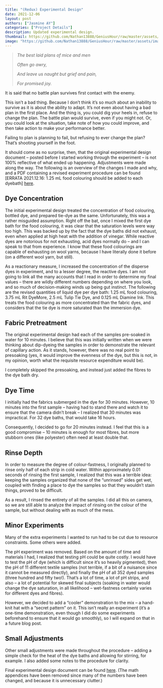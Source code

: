 ```yaml
---
title: "(Redux) Experimental Design"
date: 2021-12-06
layout: post
authors: ["Jasmine AY"]
categories: ["Project Details"]
description: Updated experimental design.
thumbnail: https://github.com/Nathan13888/GeniusHour/raw/master/assets/images/IMG_1551.JPG"
image: "https://github.com/Nathan13888/GeniusHour/raw/master/assets/images/IMG_1551.JPG"
---
```


>*The best laid plans of mice and men*
>
>*Often go awry,*
>
>*And leave us naught but grief and pain,*
>
>*For promised joy.*

It is said that no battle plan survives first contact with the enemy.

This isn’t a bad thing. Because I don’t think it’s so much about an inability to survive as it is about the ability to adapt. It’s not even about having a bad plan in the first place. And the thing is, you could dig your heels in, refuse to change the plan. The battle plan would survive, even if you might not. Or, you could look at the situation, take note of how you could improve, and then take action to make your performance better.

Failing to plan is planning to fail, but refusing to ever change the plan? That’s shooting yourself in the foot.

It should come as no surprise, then, that the original experimental design document – posted before I started working through the experiment – is not 100% reflective of what ended up happening. Adjustments were made along the way. The following is an overview of the changes I made and why, and a PDF containing a revised experiment procedure can be found [ERRATA 2021.12.16: 1.25 mL food colouring should be added to each dyebath] [here](https://drive.google.com/file/d/1oWzcSQVJdO0K7FSIWbDjZ6_O5nxLl9ci/view?usp=sharing).

## Dye Concentration

The initial experimental design treated the concentration of food colouring, bottled dye, and prepared tie-dye as the same. Unfortunately, this was a rather misguided assumption. Right off the bat, once I mixed the first dye bath for the food colouring, it was clear that the saturation levels were way too high. This was backed up by the fact that the dye baths did not exhaust, even when applied at high heat with the addition of vinegar. While reactive dyes are notorious for not exhausting, acid dyes normally do – and I can speak to that from experience. I know that these food colourings are capable of exhausting on wool yarns, because I have literally done it before (on a different wool yarn, but still).

As a reactionary measure, I increased the concentration of the disperse dyes in experiment, and to a lesser degree, the reactive dyes. I am not going to link all the many accounts that I read in order to determine my final values – there are wildly different numbers depending on where you look, and so much of decision-making winds up being gut instinct. The following are the revised quantities of liquid dye per dye bath: 1.25 mL food colouring, 3.75 mL Rit DyeMore, 2.5 mL Tulip Tie Dye, and 0.125 mL Diamine Ink. This treats the food colouring as more concentrated than the fabric dyes, and considers that the tie dye is more saturated than the immersion dye.

## Fabric Pretreatment

The original experimental design had each of the samples pre-soaked in water for 10 minutes. I believe that this was initially written when we were thinking about dip-dyeing the samples in order to demonstrate the relevant of capillary action. As it stands, however, there was no real point to presoaking (yes, it would improve the evenness of the dye, but this is not, in my opinion, worth what the requisite resource expenditure would be).

I completely skipped the presoaking, and instead just added the fibres to the dye bath dry.

## Dye Time

I initially had the fabrics submerged in the dye for 30 minutes. However, 10 minutes into the first sample – having had to stand there and watch it to ensure that the camera didn’t break – I realized that 30 minutes was impractical. For 32 dye baths, that would take 16 hours.

Consequently, I decided to go for 20 minutes instead. I feel that this is a good compromise – 10 minutes is enough for most fibres, but more stubborn ones (like polyester) often need at least double that.

## Rinse Depth

In order to measure the degree of colour-fastness, I originally planned to rinse only half of each strip in cold water. Within approximately 0.01 seconds of rinsing the first sample, I realized that this was a terrible idea: keeping the samples organized that none of the “unrinsed” sides get wet, coupled with finding a place to dye the samples so that they wouldn’t stain things, proved to be difficult.

As a result, I rinsed the entirety of all the samples. I did all this on camera, so we are still able to analyze the impact of rinsing on the colour of the sample, but without dealing with as much of the mess.

## Minor Experiments

Many of the extra experiments I wanted to run had to be cut due to resource constraints. Some others were added.

The pH experiment was removed. Based on the amount of time and materials I had, I realized that testing pH could be quite costly. I would have to test the pH of dye (which is difficult since it’s so heavily pigmented), then the pH of 11 different textile samples (not terrible, if a bit of a nuisance since it cannot be measured directly), and finally the pH of all 352 dyed samples (three hundred and fifty two!). That’s a lot of time, a lot of pH strips, and also – a lot of potential for skewed final subjects (soaking in water would change the dye saturation, in all likelihood – wet-fastness certainly varies for different dyes and fibres).

However, we decided to add a “cooler” demonstration to the mix – a hand-knit hat with a “secret pattern” on it. This isn’t really an experiment (it’s a one-time demonstration, even though I did do some experiments beforehand to ensure that it would go smoothly), so I will expand on that in a future blog post.

## Small Adjustments

Other small adjustments were made throughout the procedure – adding a simple check for the heat of the dye baths and allowing for stirring, for example. I also added some notes to the procedure for clarity.

Final experimental design document can be found [here](https://drive.google.com/file/d/1oWzcSQVJdO0K7FSIWbDjZ6_O5nxLl9ci/view?usp=sharing). (The math appendices have been removed since many of the numbers have been changed, and because it is unnecessary clutter.)
